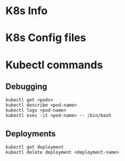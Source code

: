 # K8s Info
# K8s Config files
# Kubectl commands
## Debugging
```
kubectl get <pods>
kubectl describe <pod-name>
kubectl logs <pod-name>
kubectl exec -it <pod-name> -- /bin/bash
```
## Deployments
```
kubectl get deployment
kubectl delete deployment <deployment-name>
```
